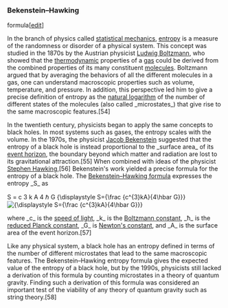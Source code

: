 ### Bekenstein–Hawking
formula[[edit](/w/index.php?title=String\_theory&action=edit&section=11 "Edit
section: Bekenstein–Hawking formula")]

In the branch of physics called [statistical
mechanics](/wiki/Statistical\_mechanics "Statistical mechanics"),
[entropy](/wiki/Entropy "Entropy") is a measure of the randomness or disorder
of a physical system. This concept was studied in the 1870s by the Austrian
physicist [Ludwig Boltzmann](/wiki/Ludwig\_Boltzmann "Ludwig Boltzmann"), who
showed that the [thermodynamic](/wiki/Thermodynamics "Thermodynamics")
properties of a [gas](/wiki/Gas "Gas") could be derived from the combined
properties of its many constituent [molecules](/wiki/Molecule "Molecule").
Boltzmann argued that by averaging the behaviors of all the different
molecules in a gas, one can understand macroscopic properties such as volume,
temperature, and pressure. In addition, this perspective led him to give a
precise definition of entropy as the [natural
logarithm](/wiki/Natural\_logarithm "Natural logarithm") of the number of
different states of the molecules (also called \_microstates\_) that give rise
to the same macroscopic features.[54]

In the twentieth century, physicists began to apply the same concepts to black
holes. In most systems such as gases, the entropy scales with the volume. In
the 1970s, the physicist [Jacob Bekenstein](/wiki/Jacob\_Bekenstein "Jacob
Bekenstein") suggested that the entropy of a black hole is instead
proportional to the \_surface area\_ of its [event horizon](/wiki/Event\_horizon
"Event horizon"), the boundary beyond which matter and radiation are lost to
its gravitational attraction.[55] When combined with ideas of the physicist
[Stephen Hawking](/wiki/Stephen\_Hawking "Stephen Hawking"),[56] Bekenstein's
work yielded a precise formula for the entropy of a black hole. The
[Bekenstein–Hawking formula](/wiki/Bekenstein%E2%80%93Hawking\_formula
"Bekenstein–Hawking formula") expresses the entropy \_S\_ as

 S = c 3 k A 4 ℏ G {\displaystyle S={\frac {c^{3}kA}{4\hbar G}}} ![{\\displaystyle S={\\frac {c^{3}kA}{4\\hbar G}}}](https://wikimedia.org/api/rest\_v1/media/math/render/svg/2c639a5f58a5b4a80596ea50096d57ec867d6a9d)

where \_c\_ is the [speed of light](/wiki/Speed\_of\_light "Speed of light"), \_k\_
is the [Boltzmann constant](/wiki/Boltzmann\_constant "Boltzmann constant"),
\_ħ\_ is the [reduced Planck constant](/wiki/Reduced\_Planck\_constant "Reduced
Planck constant"), \_G\_ is [Newton's constant](/wiki/Newton%27s\_constant
"Newton's constant"), and \_A\_ is the surface area of the event horizon.[57]

Like any physical system, a black hole has an entropy defined in terms of the
number of different microstates that lead to the same macroscopic features.
The Bekenstein–Hawking entropy formula gives the expected value of the entropy
of a black hole, but by the 1990s, physicists still lacked a derivation of
this formula by counting microstates in a theory of quantum gravity. Finding
such a derivation of this formula was considered an important test of the
viability of any theory of quantum gravity such as string theory.[58]
